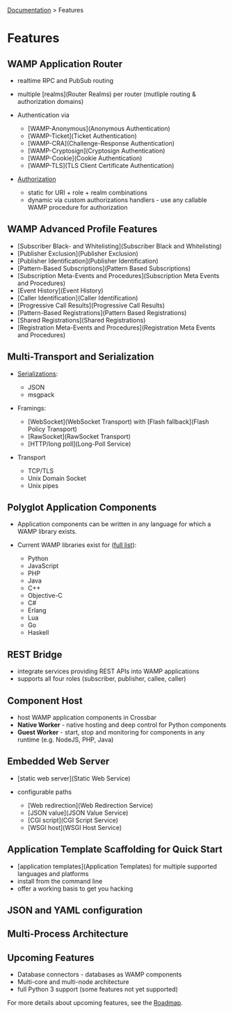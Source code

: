 [Documentation](.) > Features

# Features

## WAMP Application Router

* realtime RPC and PubSub routing
* multiple [realms](Router Realms) per router (mutliple routing & authorization domains)
* Authentication via

    * [WAMP-Anonymous](Anonymous Authentication)
    * [WAMP-Ticket](Ticket Authentication)
    * [WAMP-CRA](Challenge-Response Authentication)
    * [WAMP-Cryptosign](Cryptosign Authentication)
    * [WAMP-Cookie](Cookie Authentication)
    * [WAMP-TLS](TLS Client Certificate Authentication)

* [Authorization](Authorization)
  * static for URI + role + realm combinations
  * dynamic via custom authorizations handlers - use any callable WAMP procedure for authorization


## WAMP Advanced Profile Features

+ [Subscriber Black- and Whitelisting](Subscriber Black and Whitelisting)
+ [Publisher Exclusion](Publisher Exclusion)
+ [Publisher Identification](Publisher Identification)
+ [Pattern-Based Subscriptions](Pattern Based Subscriptions)
+ [Subscription Meta-Events and Procedures](Subscription Meta Events and Procedures)
+ [Event History](Event History)
+ [Caller Identification](Caller Identification)
+ [Progressive Call Results](Progressive Call Results)
+ [Pattern-Based Registrations](Pattern Based Registrations)
+ [Shared Registrations](Shared Registrations)
+ [Registration Meta-Events and Procedures](Registration Meta Events and Procedures)


## Multi-Transport and Serialization

* [Serializations](https://github.com/tavendo/WAMP/blob/master/spec/basic.md#serializations):

  * JSON
  * msgpack

* Framings:

  * [WebSocket](WebSocket Transport) with [Flash fallback](Flash Policy Transport)
  * [RawSocket](RawSocket Transport)
  * [HTTP/long poll](Long-Poll Service)

* Transport

  * TCP/TLS
  * Unix Domain Socket
  * Unix pipes

## Polyglot Application Components

* Application components can be written in any language for which a WAMP library exists.
* Current WAMP libraries exist for ([full list](http://wamp-proto.org/implementations/)):

    * Python
    * JavaScript
    * PHP
    * Java
    * C++
    * Objective-C
    * C#
    * Erlang
    * Lua
    * Go
    * Haskell

## REST Bridge

* integrate services providing REST APIs into WAMP applications
* supports all four roles (subscriber, publisher, callee, caller)

## Component Host

* host WAMP application components in Crossbar
* **Native Worker** - native hosting and deep control for Python components
* **Guest Worker** - start, stop and monitoring for components in any runtime (e.g. NodeJS, PHP, Java)

## Embedded Web Server

* [static web server](Static Web Service)
* configurable paths

  * [Web redirection](Web Redirection Service)
  * [JSON value](JSON Value Service)
  * [CGI script](CGI Script Service)
  * [WSGI host](WSGI Host Service)


## Application Template Scaffolding for Quick Start

* [application templates](Application Templates) for multiple supported languages and platforms
* install from the command line
* offer a working basis to get you hacking

## JSON and YAML configuration

## Multi-Process Architecture


## Upcoming Features

* Database connectors - databases as WAMP components
* Multi-core and multi-node architecture
* full Python 3 support (some features not yet supported)

For more details about upcoming features, see the [Roadmap](Roadmap).
